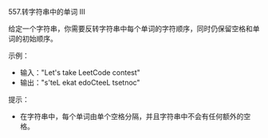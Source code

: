 557.转字符串中的单词 III

给定一个字符串，你需要反转字符串中每个单词的字符顺序，同时仍保留空格和单词的初始顺序。

示例：

 - 输入："Let's take LeetCode contest"
 - 输出："s'teL ekat edoCteeL tsetnoc"
 

提示：
 - 在字符串中，每个单词由单个空格分隔，并且字符串中不会有任何额外的空格。
